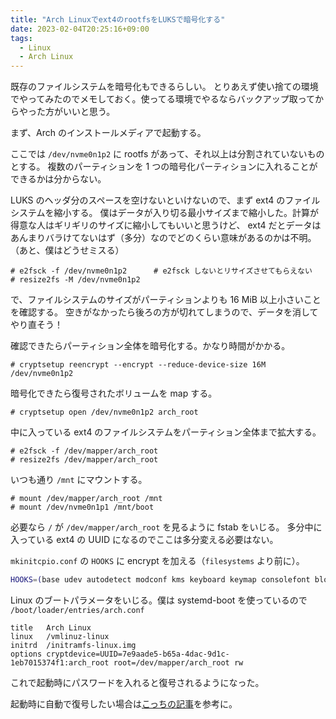 ```yaml
---
title: "Arch Linuxでext4のrootfsをLUKSで暗号化する"
date: 2023-02-04T20:25:16+09:00
tags:
  - Linux
  - Arch Linux
---
```


既存のファイルシステムを暗号化もできるらしい。
とりあえず使い捨ての環境でやってみたのでメモしておく。使ってる環境でやるならバックアップ取ってからやった方がいいと思う。

まず、Arch のインストールメディアで起動する。

ここでは `/dev/nvme0n1p2` に rootfs があって、それ以上は分割されていないものとする。
複数のパーティションを 1 つの暗号化パーティションに入れることができるかは分からない。

LUKS のヘッダ分のスペースを空けないといけないので、まず ext4 のファイルシステムを縮小する。
僕はデータが入り切る最小サイズまで縮小した。計算が得意な人はギリギリのサイズに縮小してもいいと思うけど、
ext4 だとデータはあんまりバラけてないはず（多分）なのでどのくらい意味があるのかは不明。
（あと、僕はどうせミスる）

```plaintext
# e2fsck -f /dev/nvme0n1p2      # e2fsck しないとリサイズさせてもらえない
# resize2fs -M /dev/nvme0n1p2
```

で、ファイルシステムのサイズがパーティションよりも 16 MiB 以上小さいことを確認する。
空きがなかったら後ろの方が切れてしまうので、データを消してやり直そう！

確認できたらパーティション全体を暗号化する。かなり時間がかかる。

```plaintext
# cryptsetup reencrypt --encrypt --reduce-device-size 16M /dev/nvme0n1p2
```

暗号化できたら復号されたボリュームを map する。

```plaintext
# cryptsetup open /dev/nvme0n1p2 arch_root
```

中に入っている ext4 のファイルシステムをパーティション全体まで拡大する。

```plaintext
# e2fsck -f /dev/mapper/arch_root
# resize2fs /dev/mapper/arch_root
```

いつも通り `/mnt` にマウントする。

```plaintext
# mount /dev/mapper/arch_root /mnt
# mount /dev/nvme0n1p1 /mnt/boot
```

必要なら `/` が `/dev/mapper/arch_root` を見るように fstab をいじる。
多分中に入っている ext4 の UUID になるのでここは多分変える必要はない。

`mkinitcpio.conf` の `HOOKS` に encrypt を加える（`filesystems` より前に）。

```bash
HOOKS=(base udev autodetect modconf kms keyboard keymap consolefont block encrypt filesystems fsck)
```

Linux のブートパラメータをいじる。僕は systemd-boot を使っているので `/boot/loader/entries/arch.conf`

```plaintext
title	Arch Linux
linux	/vmlinuz-linux
initrd	/initramfs-linux.img
options	cryptdevice=UUID=7e9aade5-b65a-4dac-9d1c-1eb7015374f1:arch_root root=/dev/mapper/arch_root rw
```

これで起動時にパスワードを入れると復号されるようになった。

起動時に自動で復号したい場合は[こっちの記事](https://www.kofuk.org/blog/20230204-archlinux-luks-lvm/#tpm2-%E3%82%92%E4%BD%BF%E3%81%A3%E3%81%A6%E8%B5%B7%E5%8B%95%E6%99%82%E3%81%AB%E5%BE%A9%E5%8F%B7)を参考に。
